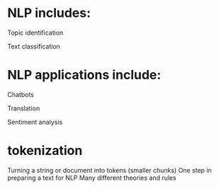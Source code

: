 # NLP includes:
  Topic identification
  
  Text classification

# NLP applications include:
  Chatbots
  
  Translation
  
  Sentiment analysis
  
# tokenization
  Turning a string or document into tokens (smaller chunks)
  One step in preparing a text for NLP
  Many different theories and rules
